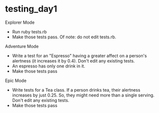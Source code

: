 # testing_day1

Explorer Mode
- Run ruby tests.rb
- Make those tests pass. Of note: do not edit tests.rb.

Adventure Mode
- Write a test for an "Espresso" having a greater affect on a person's alertness (it increases it by 0.4). Don't edit any existing tests.
- An espresso has only one drink in it.
- Make those tests pass

Epic Mode
- Write tests for a Tea class. If a person drinks tea, their alertness increases by just 0.25. So, they might need more than a single serving. Don't edit any existing tests.
- Make those tests pass

